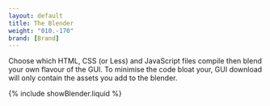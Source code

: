 ```yaml
---
layout: default
title: The Blender
weight: "010.-170"
brand: [Brand]
---
```


<div class="row">
	<div class="col-sm-8 col-sm-offset-4 category-head lead">
		Choose which HTML, CSS (or Less) and JavaScript files compile then blend your own flavour of the GUI.
		To minimise the code bloat your, GUI download will only contain the assets you add to the blender.
	</div>
</div>

{% include showBlender.liquid %}